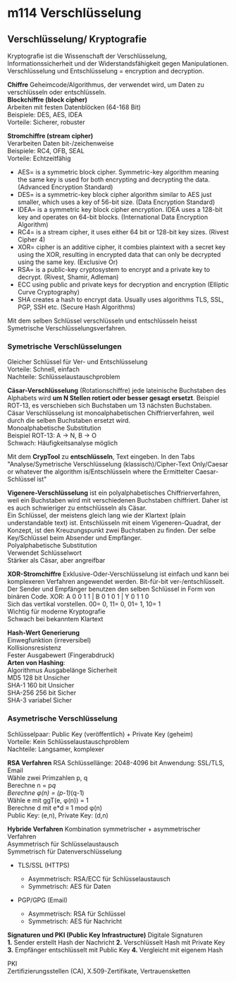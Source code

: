# m114 Verschlüsselung

## Verschlüsselung/ Kryptografie  
Kryptografie ist die Wissenschaft der Verschlüsselung, Informationssicherheit und der Widerstandsfähigkeit gegen Manipulationen. Verschlüsselung und Entschlüsselung = encryption and decryption.

**Chiffre** Geheimcode/Algorithmus, der verwendet wird, um Daten zu verschlüsseln oder entschlüsseln.  
**Blockchiffre (block cipher)**   
Arbeiten mit festen Datenblöcken (64-168 Bit)  
Beispiele: DES, AES, IDEA  
Vorteile: Sicherer, robuster  

**Stromchiffre (stream cipher)**  
Verarbeiten Daten bit-/zeichenweise  
Beispiele: RC4, OFB, SEAL  
Vorteile: Echtzeitfähig  

- AES= is a symmetric block cipher. Symmetric-key algorithm meaning the same key is used for both encrypting and decrypting the data. (Advanced Encryption Standard)
- DES= is a symmetric-key block cipher algorithm similar to AES just smaller, which uses a key of 56-bit size. (Data Encryption Standard)
- IDEA= is a symmetric key block cipher encryption. IDEA uses a 128-bit key and operates on 64-bit blocks. (International Data Encryption Algorithm)
- RC4= is a stream cipher, it uses either 64 bit or 128-bit key sizes. (Rivest Cipher 4)
- XOR= cipher is an additive cipher, it combies plaintext with a secret key using the XOR, resulting in encrypted data that can only be decrypted using the same key. (Exclusive Or)
- RSA= is a public-key cryptosystem to encrypt and a private key to decrypt. (Rivest, Shamir, Adleman) 
- ECC using public and private keys for decryption and encryption (Elliptic Curve Cryptography)
- SHA creates a hash to encrypt data. Usually uses algorithms TLS, SSL, PGP, SSH etc. (Secure Hash Algorithms)  

Mit dem selben Schlüssel verschlüsseln und entschlüsseln heisst Symetrische Verschlüsselungsverfahren.  

### Symetrische Verschlüsselungen

Gleicher Schlüssel für Ver- und Entschlüsselung  
Vorteile: Schnell, einfach  
Nachteile: Schlüsselaustauschproblem  

**Cäsar-Verschlüsselung** (Rotationschiffre) jede lateinische Buchstaben des Alphabets wird **um N Stellen rotiert oder besser gesagt ersetzt**. Beispiel ROT-13, es verschieben sich Buchstaben um 13 nächsten Buchstaben. Cäsar Verschlüsselung ist monoalphabetischen Chiffrierverfahren, weil durch die selben Buchstaben ersetzt wird.  
Monoalphabetische Substitution  
Beispiel ROT-13: A → N, B → O  
Schwach: Häufigkeitsanalyse möglich  

Mit dem **CrypTool** zu **entschlüsseln**, Text eingeben. In den Tabs "Analyse/Symetrische Verschlüsselung (klassisch)/Cipher-Text Only/Caesar or whatever the algorithm is/Entschlüsseln where the Ermittelter Caesar-Schlüssel ist"

**Vigenere-Verschlüsselung** ist ein polyalphabetisches Chiffrierverfahren, weil ein Buchstaben wird mit verschiedenen Buchstaben chiffriert. Daher ist es auch schwieriger zu entschlüsseln als Cäsar.  
Ein Schlüssel, der meistens gleich lang wie der Klartext (plain understandable text) ist. Entschlüsseln mit einem Vigeneren-Quadrat, der Konzept, ist den Kreuzungspunkt zwei Buchstaben zu finden.
Der selbe Key/Schlüssel beim Absender und Empfänger.  
Polyalphabetische Substitution  
Verwendet Schlüsselwort  
Stärker als Cäsar, aber angreifbar  

**XOR-Stromchiffre** Exklusive-Oder-Verschlüsselung ist einfach und kann bei komplexeren Verfahren angewendet werden. Bit-für-bit ver-/entschlüsselt. Der Sender und Empfänger benutzen den selben Schlüssel in Form von binären Code. 
XOR: A 0 0 1 1 | B 0 1 0 1 | Y 0 1 1 0  
Sich das vertikal vorstellen. 00= 0, 11= 0, 01= 1, 10= 1  
Wichtig für moderne Kryptografie  
Schwach bei bekanntem Klartext  

**Hash-Wert Generierung**  
Einwegfunktion (irreversibel)  
Kollisionsresistenz  
Fester Ausgabewert (Fingerabdruck)  
**Arten von Hashing**:  
Algorithmus	Ausgabelänge Sicherheit  
MD5	128 bit	Unsicher  
SHA-1 160 bit Unsicher  
SHA-256	256 bit	Sicher  
SHA-3 variabel Sicher  


### Asymetrische Verschlüsselung

Schlüsselpaar: Public Key (veröffentlich) + Private Key (geheim)  
Vorteile: Kein Schlüsselaustauschproblem  
Nachteile: Langsamer, komplexer  

**RSA Verfahren**
RSA Schlüssellänge: 2048-4096 bit Anwendung: SSL/TLS, Email  
Wähle zwei Primzahlen p, q  
Berechne n = p*q  
Berechne φ(n) = (p-1)*(q-1)  
Wähle e mit ggT(e, φ(n)) = 1   
Berechne d mit e*d ≡ 1 mod φ(n)  
Public Key: (e,n), Private Key: (d,n)  

**Hybride Verfahren**
Kombination symmetrischer + asymmetrischer Verfahren  
Asymmetrisch für Schlüsselaustausch  
Symmetrisch für Datenverschlüsselung  

- TLS/SSL (HTTPS)
    - Asymmetrisch: RSA/ECC für Schlüsselaustausch
    - Symmetrisch: AES für Daten

- PGP/GPG (Email)
    - Asymmetrisch: RSA für Schlüssel
    - Symmetrisch: AES für Nachricht

**Signaturen und PKI (Public Key Infrastructure)**
Digitale Signaturen  
**1.** Sender erstellt Hash der Nachricht **2.** Verschlüsselt Hash mit Private Key **3.** Empfänger entschlüsselt mit Public Key **4.** Vergleicht mit eigenem Hash

PKI  
Zertifizierungsstellen (CA), X.509-Zertifikate, Vertrauensketten
